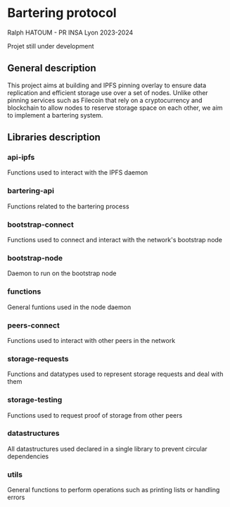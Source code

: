 # Bartering protocol

Ralph HATOUM - PR INSA Lyon 2023-2024

Projet still under development

## General description

This project aims at building and IPFS pinning overlay to ensure data replication and efficient storage use over a set of nodes. Unlike other pinning services such as Filecoin that rely on a cryptocurrency and blockchain to allow nodes to reserve storage space on each other, we aim to implement a bartering system.

## Libraries description

### api-ipfs
Functions used to interact with the IPFS daemon

### bartering-api
Functions related to the bartering process

### bootstrap-connect
Functions used to connect and interact with the network's bootstrap node

### bootstrap-node
Daemon to run on the bootstrap node

### functions
General funtions used in the node daemon

### peers-connect
Functions used to interact with other peers in the network

### storage-requests
Functions and datatypes used to represent storage requests and deal with them

### storage-testing
Functions used to request proof of storage from other peers

### datastructures
All datastructures used declared in a single library to prevent circular dependencies

### utils
General functions to perform operations such as printing lists or handling errors
